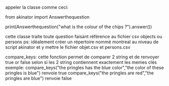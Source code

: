 appeler la classe comme ceci:

from akinator import Answerthequestion

print(Answerthequestion("what is the colour of the chips ?").answer())

cette classe traite toute question faisant référence au fichier csv objects ou persons ps: idéalement créer un répertoire nommé montreal au niveau de script akinator et y mettre le fichier objet.csv et persons.csv

compare_keys: cette fonction permet de comparer 2 string et de renvoyer true or false selon si les 2 string contiennent exactement les memes clés 
exemple: compare_keys("the pringles has the blue color","the color of these pringles is blue") renvoie true
         compare_keys("the pringles are red","the pringles are blue") renvoie false
